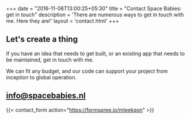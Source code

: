 +++
date = "2016-11-06T13:00:25+05:30"
title = "Contact Space Babies: get in touch"
description = 'There are numerous ways to get in touch with me. Here they are!'
layout = 'contact.html'
+++

## Let's create a thing

If you have an idea that needs to get built, or an existing app that needs to be maintained, get in touch with me.

We can fit any budget, and our code can support your project from inception to global operation.

## info@spacebabies.nl

{{< contact_form action="https://formspree.io/mleekqon" >}}
